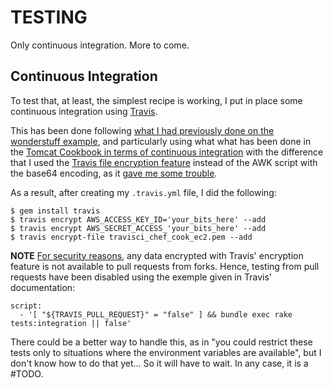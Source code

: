 # TESTING

Only continuous integration. More to come.

## Continuous Integration

To test that, at least, the simplest recipe is working, I put in place some continuous integration using [Travis](https://travis-ci.org).

This has been done following [what I had previously done on the wonderstuff example](https://github.com/esciara/wonderstuff/blob/master/README.md#continuous-integration), and particularly using what what has been done in the [Tomcat Cookbook in terms of continuous integration](https://github.com/opscode-cookbooks/tomcat/blob/master/TESTING.md#words-about-travisyml) with the difference that I used the [Travis file encryption feature](http://docs.travis-ci.com/user/encrypting-files/) instead of the AWK script with the base64 encoding, as it [gave me some trouble](https://travis-ci.org/esciara/chef-provisioning-examples/builds/47469370).

As a result, after creating my `.travis.yml` file, I did the following:

```
$ gem install travis
$ travis encrypt AWS_ACCESS_KEY_ID='your_bits_here' --add
$ travis encrypt AWS_SECRET_ACCESS_'your_bits_here' --add
$ travis encrypt-file travisci_chef_cook_ec2.pem --add
```

**NOTE** [For security reasons](http://docs.travis-ci.com/user/pull-requests/#Security-Restrictions-when-testing-Pull-Requests), any data encrypted with Travis' encryption feature is not available to pull requests from forks. Hence, testing from pull requests have been disabled using the exemple given in Travis' documentation:
```
script:
  - '[ "${TRAVIS_PULL_REQUEST}" = "false" ] && bundle exec rake tests:integration || false'
```
There could be a better way to handle this, as in "you could restrict these tests only to situations where the environment variables are available", but I don't know how to do that yet... So it will have to wait. In any case, it is a #TODO.